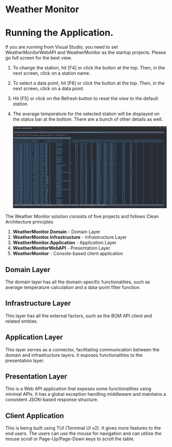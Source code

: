 # Weather Monitor

# Running the Application.
If you are running from Visual Studio, you need to set WeatherMonitorWebAPI and WeatherMonitor as the startup projects. 
Please go full screen for the best view.
 
1. To change the station, hit [F4] or click the button at the top. 
   Then, in the next screen, click on a station name.

2. To select a data point, hit [F6] or click the button at the top. 
   Then, in the next screen, click on a data point.

3. Hit [F5] or click on the Refresh button to reset the view to the default station.
 
4. The average temperature for the selected station will be displayed on the status bar at the bottom. 
   There are a bunch of other details as well.

   ![Alt text](img.png)


The Weather Monitor solution consists of five projects and follows Clean Architecture principles

1. **WeatherMonitor.Domain** - Domain Layer
2. **WeatherMonitor.Infrastructure** - Infrastructure Layer
3. **WeatherMonitor.Application** - Application Layer
4. **WeatherMonitorWebAPI** - Presentation Layer
5. **WeatherMonitor** - Console-based client application

## Domain Layer
The domain layer has all the domain-specific functionalities, such as average temperature calculation and a data-point filter function.

## Infrastructure Layer
This layer has all the external factors, such as the BOM API client and related entities.

## Application Layer
This layer serves as a connector, facilitating communication between the domain and infrastructure layers. It exposes functionalities to the presentation layer.

## Presentation Layer
This is a Web API application that exposes some functionalities using minimal APIs. It has a global exception handling middleware and maintains a consistent JSON-based response structure. 

## Client Application
This is being built using TUI (Terminal UI v2). It gives more features to the end users. 
The users can use the mouse for navigation and can utilize the mouse scroll or Page-Up/Page-Down keys to scroll the table. 




